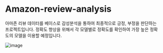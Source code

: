 # Amazon-review-analysis
아마존 리뷰 데이터를 베이스로 감성분석을 통하여 최종적으로 긍정, 부정을 판단하는 프로젝트입니다.
정확도 향상을 위해서 각 모델별로 정확도를 확인하여 가장 높은 정확도의 모델을 이용할 예정입니다.

![image](https://github.com/Gyuta2/Amazon-review-analysis/assets/113979580/02c65d4f-ba22-4629-aee5-4eee9b3c7ac4)
